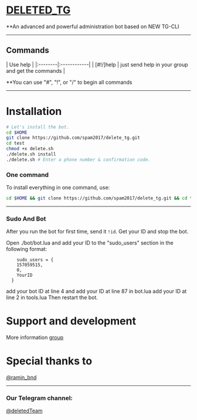 # [DELETED_TG](https://t.me/joinchat/AAAAAEAYAls7mMO2LQc0Kw)

**An advanced and powerful administration bot based on NEW TG-CLI


* * *

## Commands

| Use help |
|:--------|:------------|
| [#!/]help | just send help in your group and get the commands |

**You can use "#", "!", or "/" to begin all commands

* * *

# Installation

```sh
# Let's install the bot.
cd $HOME
git clone https://github.com/spam2017/delete_tg.git
cd test
chmod +x delete.sh
./delete.sh install
./delete.sh # Enter a phone number & confirmation code.
```
### One command
To install everything in one command, use:
```sh
cd $HOME && git clone https://github.com/spam2017/delete_tg.git && cd test && chmod +x test.sh && ./test.sh install && ./test.sh
```

* * *

### Sudo And Bot
After you run the bot for first time, send it `!id`. Get your ID and stop the bot.

Open ./bot/bot.lua and add your ID to the "sudo_users" section in the following format:
```
    sudo_users = {
    157059515,
    0,
    YourID
  }
```
add your bot ID at line 4 and add your ID at line 87 in bot.lua
add your ID at line 2 in tools.lua
Then restart the bot.

# Support and development

More information [group](https://t.me/joinchat/AAAAAEAYAls7mMO2LQc0Kw)

# Special thanks to
[@ramin_bnd](https://telegram.me/ramin_bnd)

* * *

### Our Telegram channel:

[@deletedTeam](https://t.me/joinchat/AAAAAEAYAls7mMO2LQc0Kw)
